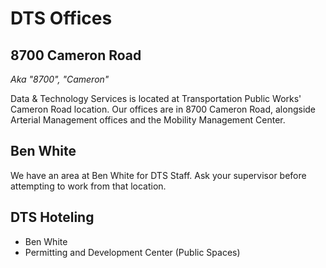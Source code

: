 # DTS Offices

## 8700 Cameron Road

_Aka "8700", "Cameron"_

Data & Technology Services is located at Transportation Public Works' Cameron Road location. Our offices are in 8700 Cameron Road, alongside Arterial Management offices and the Mobility Management Center.&#x20;

## Ben White

We have an area at Ben White for DTS Staff. Ask your supervisor before attempting to work from that location.&#x20;

## DTS Hoteling&#x20;

* Ben White
* Permitting and Development Center (Public Spaces)





